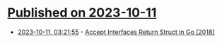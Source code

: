 # [Published on 2023-10-11](index.md)

* [2023-10-11, 03:21:55](https://lobste.rs/s/p8xd2k/accept_interfaces_return_struct_go_2018) - [Accept Interfaces Return Struct in Go [2018]](https://mycodesmells.com/post/accept-interfaces-return-struct-in-go)
